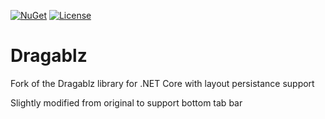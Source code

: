 [![NuGet](https://img.shields.io/nuget/v/HIT.Dragablz.svg)](https://www.nuget.org/packages/HIT.Dragablz) 
[![License](https://img.shields.io/github/license/highway-it/Dragablz.svg)](LICENSE)

# Dragablz
Fork of the Dragablz library for .NET Core with layout persistance support

Slightly modified from original to support bottom tab bar
